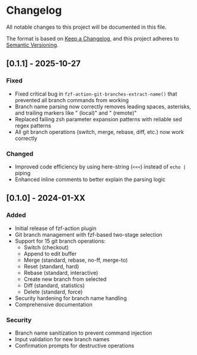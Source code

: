 # Changelog

All notable changes to this project will be documented in this file.

The format is based on [Keep a Changelog](https://keepachangelog.com/en/1.0.0/),
and this project adheres to [Semantic Versioning](https://semver.org/spec/v2.0.0.html).

## [0.1.1] - 2025-10-27

### Fixed
- Fixed critical bug in `fzf-action-git-branches-extract-name()` that prevented all branch commands from working
- Branch name parsing now correctly removes leading spaces, asterisks, and trailing markers like " (local)" and " (remote)"
- Replaced failing zsh parameter expansion patterns with reliable sed regex patterns
- All git branch operations (switch, merge, rebase, diff, etc.) now work correctly

### Changed
- Improved code efficiency by using here-string (`<<<`) instead of `echo |` piping
- Enhanced inline comments to better explain the parsing logic

## [0.1.0] - 2024-01-XX

### Added
- Initial release of fzf-action plugin
- Git branch management with fzf-based two-stage selection
- Support for 15 git branch operations:
  - Switch (checkout)
  - Append to edit buffer
  - Merge (standard, rebase, no-ff, merge-to)
  - Reset (standard, hard)
  - Rebase (standard, interactive)
  - Create new branch from selected
  - Diff (standard, statistics)
  - Delete (standard, force)
- Security hardening for branch name handling
- Comprehensive documentation

### Security
- Branch name sanitization to prevent command injection
- Input validation for new branch names
- Confirmation prompts for destructive operations
